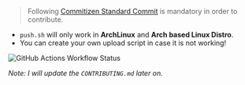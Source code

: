 > Following [Commitizen Standard Commit](https://commitizen-tools.github.io/commitizen/) is mandatory in order to contribute.
 - `push.sh` will only work in **ArchLinux** and **Arch based Linux Distro**.
 - You can create your own upload script in case it is not working!

![GitHub Actions Workflow Status](https://img.shields.io/github/actions/workflow/status/TonmoyInfrastructure/DokuKraft/commitizen-push.yml?logo=github&logoSize=amd)


*Note: I will update the `CONTRIBUTING.md` later on.*